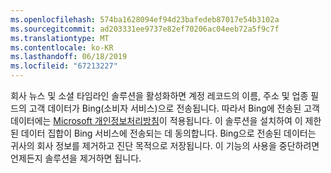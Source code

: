 ```yaml
---
ms.openlocfilehash: 574ba1628094ef94d23bafedeb87017e54b3102a
ms.sourcegitcommit: ad203331ee9737e82ef70206ac04eeb72a5f9c7f
ms.translationtype: MT
ms.contentlocale: ko-KR
ms.lasthandoff: 06/18/2019
ms.locfileid: "67213227"
---
```

회사 뉴스 및 소셜 타임라인 솔루션을 활성화하면 계정 레코드의 이름, 주소 및 업종 필드의 고객 데이터가 Bing(소비자 서비스)으로 전송됩니다. 따라서 Bing에 전송된 고객 데이터에는 [Microsoft 개인정보처리방침](http://go.microsoft.com/fwlink/p/?LinkID=521839)이 적용됩니다. 이 솔루션을 설치하여 이 제한된 데이터 집합이 Bing 서비스에 전송되는 데 동의합니다. Bing으로 전송된 데이터는 귀사의 회사 정보를 제거하고 진단 목적으로 저장됩니다. 이 기능의 사용을 중단하려면 언제든지 솔루션을 제거하면 됩니다.